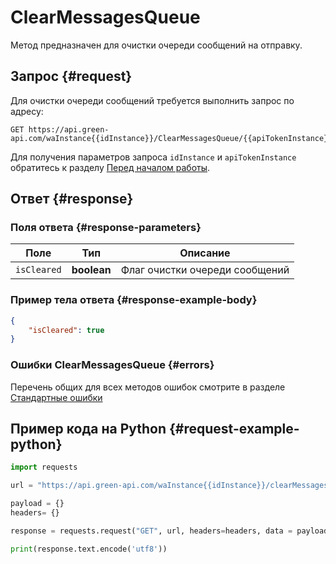 # ClearMessagesQueue

Метод предназначен для очистки очереди сообщений на отправку.

## Запрос {#request}

Для очистки очереди сообщений требуется выполнить запрос по адресу:
```
GET https://api.green-api.com/waInstance{{idInstance}}/ClearMessagesQueue/{{apiTokenInstance}}
```

Для получения параметров запроса `idInstance` и `apiTokenInstance` обратитесь к разделу [Перед началом работы](../../before-start#parameters).

## Ответ {#response}

### Поля ответа {#response-parameters}

Поле | Тип |  Описание
----- | ----- | ----- 
`isCleared` | **boolean** | Флаг очистки очереди сообщений

### Пример тела ответа {#response-example-body}

```json
{
    "isCleared": true
}
```

### Ошибки ClearMessagesQueue {#errors}

Перечень общих для всех методов ошибок смотрите в разделе [Стандартные ошибки](../common-errors)

## Пример кода на Python  {#request-example-python}

```python
import requests

url = "https://api.green-api.com/waInstance{{idInstance}}/clearMessagesQueue/{{apiTokenInstance}}"

payload = {}
headers= {}

response = requests.request("GET", url, headers=headers, data = payload)

print(response.text.encode('utf8'))
```